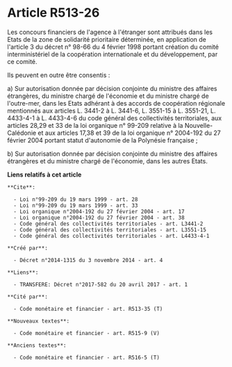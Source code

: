 # Article R513-26

Les concours financiers de l'agence à l'étranger sont attribués dans les Etats de la zone de solidarité prioritaire
déterminée, en application de l'article 3 du décret n° 98-66 du 4 février 1998 portant création du comité interministériel de
la coopération internationale et du développement, par ce comité. 

Ils peuvent en outre être consentis : 

a) Sur autorisation donnée par décision conjointe du ministre des affaires étrangères, du ministre chargé de l'économie et du
ministre chargé de l'outre-mer, dans les Etats adhérant à des accords de coopération régionale mentionnés aux articles L.
3441-2 à L. 3441-6, L. 3551-15 à L. 3551-21, 
L. 4433-4-1 à L. 4433-4-6 du code général des collectivités territoriales, aux articles 28,29 et 33 de la loi organique n°
99-209 relative à la Nouvelle-Calédonie et aux articles 17,38 et 39 de la loi organique n° 2004-192 du 27 février 2004
portant statut d'autonomie de la Polynésie française ; 

b) Sur autorisation donnée par décision conjointe du ministre des affaires étrangères et du ministre chargé de l'économie,
dans les autres Etats.

**Liens relatifs à cet article**

	**Cite**:

	  - Loi n°99-209 du 19 mars 1999 - art. 28
	  - Loi n°99-209 du 19 mars 1999 - art. 33
	  - Loi organique n°2004-192 du 27 février 2004 - art. 17
	  - Loi organique n°2004-192 du 27 février 2004 - art. 38
	  - Code général des collectivités territoriales - art. L3441-2
	  - Code général des collectivités territoriales - art. L3551-15
	  - Code général des collectivités territoriales - art. L4433-4-1

	**Créé par**:

	  - Décret n°2014-1315 du 3 novembre 2014 - art. 4

	**Liens**:

	  - TRANSFERE: Décret n°2017-582 du 20 avril 2017 - art. 1

	**Cité par**:

	  - Code monétaire et financier - art. R513-35 (T)

	**Nouveaux textes**:

	  - Code monétaire et financier - art. R515-9 (V)

	**Anciens textes**:

	  - Code monétaire et financier - art. R516-5 (T)
